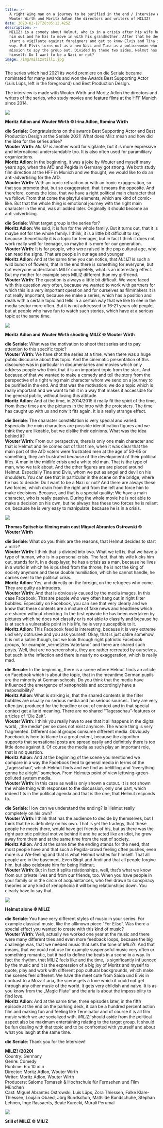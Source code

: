 ```yaml
---
title: >-
  A right wing man on a journey to be purified in the end / interview with
  Wouter Wirth und Moritz Adlon the directors and writers of MILIZ! 
date: 2023-02-17T20:05:12.425Z
description: >-
  MILIZ! is a comedy about Helmut, who is in a crisis after his wife has kicked
  him out and he has to move in with his grandmother. After that he decides to
  start a vigilante against foreigners and get to know Elvis and Tina in this
  way. But Elvis turns out as a neo-Nazi and Tina as a policewoman who has the
  mission to spy the group out. Divided by these two sides, Helmut has to ask
  himself: Do I want to be a Nazi or not?
image: /img/milizstill1.jpg
---
```

The series which had 2021 its world premiere on die Seriale became nominated for many awards and won the Awards Best Supporting Actor (Luis Lüps, left in the foreground) und Best Production Design.

The interview is made with Wouter Wirth und Moritz Adlon the directors and writers of the series, who study movies and feature films at the HFF Munich since 2014. 

![](/img/moritzadlonwouterwirth.jpg)

**Moritz Adlon and Wouter Wirth © Irina Adlon, Romina Wirth**

**die Seriale:** Congratulations on the awards Best Supporting Actor and Best Production Design at the Seriale 2021! What does Miliz mean and how did the idea for the series arise?\
**Wouter Wirth**: _MILIZ!_ is another word for vigilante, but it is more expressive and international understandable too. It is also often used for paramilitary organizations.\
**Moritz Adlon**: In the beginning, it was a joke by Wouter and myself many years ago, when the AfD and Pegida in Germany got strong. We both study film direction at the HFF in Munich and we thought, we would like to do an anti-advertising for the AfD. \
**Wouter Wirth**: With an ironic refraction or with an ironic exaggeration, so that you promote that, but so exaggerated, that it means the opposite. And therefore, comes the idea, that we have a right political main character that we follow. From that come the playful elements, which are kind of comic-like. But that the whole thing is emotional journey with the right main character in the end, was all added later. Originally it should become an anti-advertising.

**die Seriale**: What target group is the series for?\
**Moritz Adlon**: We said, it is fun for the whole family. But it turns out, that it is maybe not for the whole family. I think, it is a little bit difficult to say, because theoretically it is a topic for teenager, but in fact I think it does not work really well for teenager, so maybe it is more for our generation.\
**Wouter Wirth**: It is for people, who were raised in the pop cultural age, who can read the signs. That are people in our age and younger.\
**Moritz Adlon**: And at the same time you can notice, that _MILIZ!_ is such a wild bunch of flowers, that in the end there is something for everyone, but not everyone understands MILIZ completely, what is an interesting effect. But my mother for example sees MILIZ different than my girlfriend.\
**Wouter Wirth**: The question is always a little bit difficult. We were faced with this question very often, because we wanted to work with partners for which this is a very important question and for ourselves as filmmakers it is not really important, because we make a series, which has a position and deals with a certain topic and tells in a certain way that we like to see in the media sector more often. But it is not addressed to 16-21 years old people, but at people who have fun to watch such stories, which have at a serious topic at the same time.

![](/img/moritzadlonwouterwirtha.jpg)

**Moritz Adlon and Wouter Wirth shooting MILIZ © Wouter Wirth**

**die Seriale**: What was the motivation to shoot that series and to pay attention to this specific topic?\
**Wouter Wirth**: We have shot the series at a time, when there was a huge public discourse about this topic. And the cinematic presentation of this discourse was in particular in documentaries and movies which only address people who think that it is an important topic from the start. And because of that we wanted to make a comedy and tell the story from the perspective of a right wing main character whom we send on a journey to be purified in the end. And that was the motivation: we do a topic which is really important and we want to tell it in a way that makes it accessible for the general public, without losing this attitude.\
**Moritz Adlon**: And at the time, in 2014/2015 it really fit the spirit of the time, from these times are the pictures in the intro with the protesters. The time has caught up with us and now it fits again. It is a really strange effect.

**die Seriale**: The character constellation is very special and varied. Especially the main characters are possible identification figures and we think they are likeable, but we dislike their opinions. What was the idea behind it?\
**Wouter Wirth**: From our perspective, there is only one main character and that is Helmut and he comes out of that time, when it was clear that the main part of the AfD voters were frustrated men at the age of 50-65 or something, they are frustrated because of the development of their political lifes. A man in the midlife crisis and a white old man. That is the type of man, who we talk about. And the other figures are are placed around Helmut. Especially Tina and Elvis, whom we put as angel and devil on his shoulders. You can see that in particular in the scene on the bridge, where he has to decide: Do I want to be a Nazi or not? And there are always these two forces, which drain from the right and from the left and force him to make decisions. Because, and that is a special quality: We have a main character, who is really passive. During the whole movie he is not able to make a decision on his own, but he always has these two forces he is reliant on, because he is very easy to manipulate, because he is in a crisis.

![](/img/miguelabrantesthomasspitschka.jpg)

**Thomas Spitschka filming main cast Miguel Abrantes Ostrowski © Wouter Wirth**

**die Seriale**: What do you think are the reasons, that Helmut decides to start a miliz?\
**Wouter Wirth**: I think that is divided into two. What we tell is, that we have a type of human, who is in a personal crisis. The fact, that his wife kicks him out, stands for it. In a deep layer, he has a crisis as a man, because he lives in a world in which he is pushed from the throne, he is not the king of society anymore and these double humiliation, which he cannot handle, he carries over to the political crisis.\
**Moritz Adlon**: Yes, and directly on the foreign, on the refugees who come. They are guilty as intruders.\
**Wouter Wirth**: And that is obviously caused by the media images. In this case Facebook. That are people who very often hang out in right filter bubbles. Especially on Facebook, you can see that very clearly and we know that these contents are a mixture of fake news and headlines which are shared without checking. In the first episode he has been overtaken by pictures which he does not classify or is not able to classify and because he is at such a vulnerable point in his life, he is very susceptible to it.  \
**Moritz Adlon**: This Facebook feed is interesting, because it is very extreme und very obtrusive and you ask yourself: Okay, that is just satire somehow. It is not a satire though, but we look through right patriotic Facebook groups, for example „vernetztes Vaterland“ and there are shared such posts. Well, that are no screenshots, they are rather recreated by ourselves, but such is the inflection and there is nearly no exaggeration, which is really mad.

**die Seriale**: In the beginning, there is a scene where Helmut finds an article on Facebook which is about the topic, that in the meantime German pupils are the minority at German schools. Do you think that the media have influenced the emergence of xenophobia and accordingly have a responsibility?\
**Moritz Adlon**: What is striking is, that the shared contents in the filter bubbles are usually no serious media and no serious sources. They are very often just produced for the headline or out of context and in that special context get a lurid meaning. There are no shared “Tagesschau”-features or articles of “Die Zeit”. \
**Wouter Wirth**: I think you really have to see that it all happens in the digital world, „the media“ per se does not exist anymore. The whole thing is very fragmented. Different social groups consume different media. Obviously Facebook is here to blame to a great extent, because the algorithm supports that sensational posts are spread easily and definitely there is too little done against it. Of course the media as such play an important role, that is no question.\
**Moritz Adlon**: And at the beginning of the scene you mentioned we compare in a way the Facebook feed to general media in terms of the „Tagesschau“, which Helmut finds and we find as belittling and “everything gonna be alright” somehow. From Helmuts point of view leftwing-green-polluted system media.\
**Wouter Wirth**: In this case as well is only shown a cutout. It is not shown the whole thing with responses to the discussion, only one part, which indeed fits in the political agenda and that is the one, that Helmut responds to.

**die Seriale**: How can we understand the ending? Is Helmut really completely on his own?\
**Wouter Wirth**: I think that has the audience to decide by themselves, but I think that he is definitely on his own. That is yet the tradegy, that these people he meets there, would have get friends of his, but as there was the right patriotic political motive behind it and he acted like an idiot, he grew away from them and at the same time from the rest of society.\
**Moritz Adlon**: And at the same time the ending stands for the need, that most people have and that such a Pegida-crowd feeling often pushes, even more is a We-feeling and that is what Helmut wishes for himself. That all people are in the basement. Even Birgit and Andi and that all people forgive him, but also celebrate him for being Helmut.\
**Wouter Wirth**: But in fact it splits relationships, well, that’s what we know from our private lives and from our friends, too. When you have people in your family or in the circle of acquaintances, who feel drawn to conspiracy theories or any kind of xenophobia it will bring relationships down. You clearly have to say that.

![](/img/miguelabrantes.jpg)

**Helmut alone © MILIZ**

**die Seriale**: You have very different styles of music in your series. For example classical music, like the allknown piece “For Elise”. Was there a special effect you wanted to create with this kind of music?\
**Wouter Wirth**: Well, actually we worked one year at the music and there were many different tries and even more feedback loops, because the big challenge was, that we needed music that sets the tone of _MILIZ!_. And that means, that we could not use for example suspenseful music very often or something romantic, but it had to define the beats in a scene in a way. In fact the rhythm, that MILIZ feels like and the time, is significantly influenced by the music and it is the expression of a big joy of Moritz and myself to quote, play and work with different pop cultural backgrounds, which make the scenes feel different. We have the meet cute from Saida und Elvis in contrast to a Mozart aria, the scene gets a tone which it could not get through any other music of the world. It gets very childish and naive. It is as you know from the „Magic Flute“ and the aria is about the impossibility to find love.\
**Moritz Adlon**: And at the same time, three episodes later, in the fifth episode at the end on the parking deck, it can be a hundred percent action film and making fun and feeling like Terminator and of course it is all film music which we are socialized with. _MILIZ!_ should aside from the political aspect also be maximum entertaining relating to the target group. It should be fun dealing with that topic and to be confronted with yourself and about what you laugh at the same time.

**die Seriale**: Thank you for the Interview!

**MILIZ! (2020)**\
Country: Germany\
Genre: Comedy\
Runtime: 6 x 10 min\
Director: Moritz Adlon, Wouter Wirth\
Writer: Moritz Adlon, Wouter Wirth \
Producers: Salome Tomasek & Hochschule für Fernsehen und Film München\
Cast: Miguel Abrantes Ostrowski, Luis Lüps, Zora Thiessen, Falke Klare-Thiessen, Loujain Obaed, Jörg Bundschuh, Mathilde Bundschuhe, Stephan Lehnen, Inge Rassaerts, Beate Kurecki, Murali Perumal

![](/img/milizstill2.jpg)

**Still of MILIZ © MILIZ**
